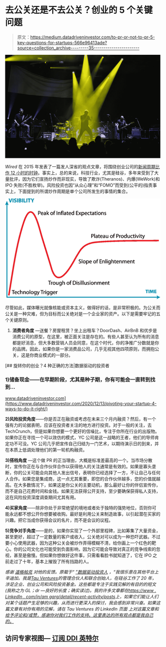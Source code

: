 # 去公关还是不去公关？创业的 5 个关键问题

> 原文：<https://medium.datadriveninvestor.com/to-pr-or-not-to-pr-5-key-questions-for-startups-566e96413ade?source=collection_archive---------35----------------------->

![](img/1944ab96be06c03825d0e7dcd02d5cbb.png)

*Wired* 在 2015 年发表了一篇发人深省的观点文章，将围绕创业公司的[新闻周期比作 12 小时的时钟](https://www.wired.com/2015/07/how-the-tech-press-forces-a-narrative-on-companies-it-covers/)。事实上，总的来说，科技行业，尤其是硅谷，多年来受到了大量批评，因为它们宣扬炒作而非现实，导致了欺诈(Theranos)、内爆(WeWork)和 IPO 失败(不胜枚举)。风险投资也因“从众心理”和“FOMO”而受到(公平的)指责事实上，下面提到的所谓炒作周期是单个公司所发生的事情的集合。

![](img/874cb869beb17f62578f2ae9c383da20.png)

尽管如此，媒体曝光就像核能或资本主义，做得好的话，是非常积极的。为公关而公关是一种灾难，但为目标而公关绝对是一个企业家的资产。以下是需要牢记的五个关键原则。

1.  **消费者角度** —送餐？房屋租赁？坐上出租车？DoorDash、AirBnB 和优步是消费公司的原型，在这里，被正面关注是存在的。有些人甚至认为所有的消息都是好消息，但大多数营销人员会同意，在这个时代，你的净推广分数就是你的品牌。因此，如果你是一家消费品公司，几乎无视其他四项原则，而拥抱公关，这是你商业模式的一部分。

[](https://www.datadriveninvestor.com/2020/12/13/pivoting-your-startup-4-ways-to-do-it-right/) [## 旋转你的创业？4 种正确的方法|数据驱动的投资者

### 1)储备现金——在早期阶段，尤其是种子期，你有可能会一直转到找到…

www.datadriveninvestor.com](https://www.datadriveninvestor.com/2020/12/13/pivoting-your-startup-4-ways-to-do-it-right/) 

**2)风险投资角度**——你是否正在融资或考虑在未来三个月内融资？然后，有一个强有力的论据表明，应该在投资者关注的地方进行投资。对于一般的关注，去 TechCrunch，但是如果你想要一个更好的信噪比，专注于你所在行业的出版物。如果你正在寻找一个可以效仿的模式，YC 公司是这一战略的王者，他们的导师肯定功不可没。YC 公司几乎把宣传自己归结为一门艺术，以期待演示日的到来，并在本质上低调处理他们的第一轮机构融资。

**3)搭档角度** —这个做 PR 的正当理由，大概是标准差最高的一个。当市场分散时，宣传你正在与合作伙伴合作以获得他人的关注通常是有效的。如果是寡头垄断，你的公关可能会向其他人发出信号，表明你已经选择了一方，不让自己与任何人合作。如果您是集成商，这一点尤其重要，即您的合作伙伴越多，您的价值就越高。在大多数情况下，如果这是你公关的主要动机，那么最好让你的伴侣宣传你，而不是自己花费时间和金钱。如果无法获得公开支持，至少要确保获得私人支持，这在风险投资深度调查期间尤其有用。

**4)买家角度**——除非你处于非常绝望的境地或者处于独特的强势地位，否则你可能永远都不想公开你想要被收购。最好是利用公关来制造故事，以引起潜在买家的兴趣。把它当成你获得会议的名片，而不是会议的议程。

**5)竞争对手角度**——是的，如果你实现了一个外部里程碑，比如筹集了大量资金，甚至更好，超过了一定数量的客户或收入，公关绝对可以成为一种恐吓武器。不过要小心使用武器，因为这种公关会被炒作弄得模糊不清，给你画上一个红色的靶心。你的公司文化也可能受到负面影响，因为它可能会导致对真正的竞争线索的忽视，甚至是傲慢。但如果你想做好这件事，只需看看脸书就知道了，它在 IPO 之前走过了十年，基本上摧毁了所有挡路的人。

*感谢* [*道格帕克*](https://www.linkedin.com/in/doug-parker-949ab81/) *对他的反馈。原载于“* [*”数据驱动投资人*](https://www.datadriveninvestor.com/2020/12/21/to-pr-or-not-to-pr-5-key-questions-for-startups/) *，“我很乐意在其他平台上辛迪加。我是*[*Tau Ventures*](https://www.linkedin.com/pulse/announcing-tau-ventures-amit-garg/)*的管理合伙人和联合创始人，在硅谷工作了 20 年，涉足企业、创业公司和风险投资基金。这些都是专注于实践见解的有目的的短文(我称之为 GL；dr —良好的长度；确实读过)。我的许多文章都在*[*https://www . LinkedIn . com/in/am garg/detail/recent-activity/posts*](https://www.linkedin.com/in/amgarg/detail/recent-activity/posts/)*上，如果它们能让人们对某个话题产生足够的兴趣，从而进行更深入的探讨，我会感到非常兴奋。如果这篇文章有对你有用的见解，请在 Tau Ventures 的 LinkedIn 页面* *上对这篇文章和* [*给予评论和/或赞，感谢你对我们工作的支持。这里表达的所有观点都是我自己的。*](https://www.linkedin.com/company/tauventures)

## 访问专家视图— [订阅 DDI 英特尔](https://datadriveninvestor.com/ddi-intel)